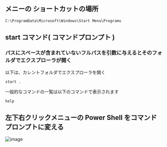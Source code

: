 ## メニーの ショートカットの場所
```
C:\ProgramData\Microsoft\Windows\Start Menu\Programs
```

## start コマンド( コマンドプロンプト )

### パスにスペースが含まれていないフルパスを引数に与えるとそのフォルダでエクスプローラが開く

以下は、カレントフォルダでエクスプローラを開く
```
start .
```

一般的なコマンドの一覧は以下のコマンドで表示されます
```
help
```

## 左下右クリックメニューの Power Shell をコマンドプロンプトに変える

![image](https://user-images.githubusercontent.com/1501327/163703388-eb7e164a-7ea8-4811-bc81-f51dab483b71.png)
